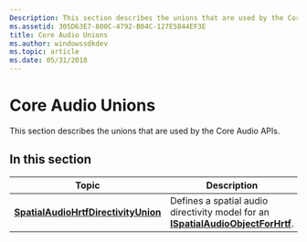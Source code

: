 ```yaml
---
Description: This section describes the unions that are used by the Core Audio APIs.
ms.assetid: 305D63E7-800C-4792-B04C-127E5844EF3E
title: Core Audio Unions
ms.author: windowssdkdev
ms.topic: article
ms.date: 05/31/2018
---
```


# Core Audio Unions

This section describes the unions that are used by the Core Audio APIs.

## In this section



| Topic                                                                                   | Description                                                                                                                   |
|-----------------------------------------------------------------------------------------|-------------------------------------------------------------------------------------------------------------------------------|
| [**SpatialAudioHrtfDirectivityUnion**](/windows/desktop/api/spatialaudiohrtf/ns-spatialaudiohrtf-spatialaudiohrtfdirectivityunion)<br/> | Defines a spatial audio directivity model for an [**ISpatialAudioObjectForHrtf**](/windows/desktop/api/spatialaudiohrtf/nn-spatialaudiohrtf-ispatialaudioobjectforhrtf).<br/> |



 

 

 




